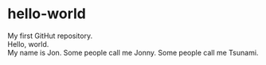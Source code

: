 # hello-world
My first GitHut repository. <br>
Hello, world. <br>
My name is Jon. Some people call me Jonny. Some people call me Tsunami. 
